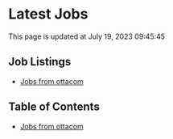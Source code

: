 # Latest Jobs

This page is updated at July 19, 2023 09:45:45

## Job Listings

- [Jobs from ottacom](jobs/ottacom.md)

## Table of Contents

- [Jobs from ottacom](jobs/ottacom.md)
